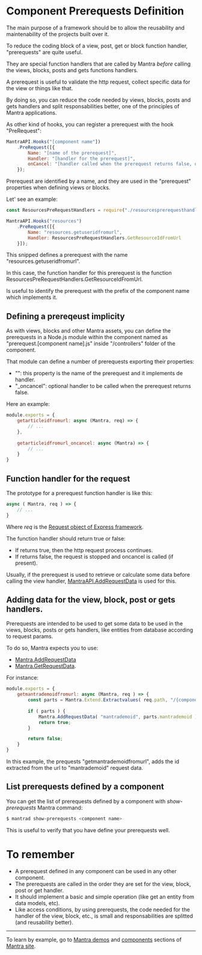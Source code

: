 # Component Prerequests Definition

The main purpose of a framework should be to allow the reusability and maintenability of the projects built over it.

To reduce the coding block of a view, post, get or block function handler, "prerequests" are quite useful.

They are special function handlers that are called by Mantra *before* calling the views, blocks, posts and gets functions handlers.

A prerequest is useful to validate the http request, collect specific data for the view or things like that.

By doing so, you can reduce the code needed by views, blocks, posts and gets handlers and split responsabilities better, one of the principles of Mantra applications.

As other kind of hooks, you can register a prerequest with the hook "PreRequest":

```js
MantraAPI.Hooks("[component name"])
    .PreRequest([{
        Name: "[name of the prerequest]",
        Handler: "[handler for the prerequest]",
        onCancel: "[handler called when the prerequest returns false, optional]"
    });
```

Prerequest are identified by a name, and they are used in the "prerequest" properties when defining views or blocks.

Let' see an example:

```js
const ResourcesPreRequestHandlers = require("./resourcesprerequesthandlers.js");

MantraAPI.Hooks("resources")
    .PreRequest([{
        Name: "resources.getuseridfromurl",
        Handler: ResourcesPreRequestHandlers.GetResourceIdFromUrl
    }]);
```

This snipped defines a prerequest with the name "resources.getuseridfromurl".

In this case, the function handler for this prerequest is the function ResourcesPreRequestHandlers.GetResourceIdFromUrl.

Is useful to identify the prerequest with the prefix of the component name which implements it.

## Defining a prereqeust implicity

As with views, blocks and other Mantra assets, you can define the prerequests in a Node.js module within the component named as "prerequest.[component name].js" inside "/controllers" folder of the component.

That module can define a number of prerequests exporting their properties:

* "<access condition name>": this property is the name of the prerequest and it implements de handler.
* "<access condition name>_oncancel": optional handler to be called when the prerequest returns false.

Here an example:

```js
module.exports = {
    getarticleidfromurl: async (Mantra, req) => {
        // ...
    },
 
    getarticleidfromurl_oncancel: async (Mantra) => {
        // ...
    }
}
```

## Function handler for the request

The prototype for a prerequest function handler is like this:

```js
async ( Mantra, req ) => {
    // ...
}
```

Where *req* is the [Request object of Express framework](https://expressjs.com/en/4x/api.html#req).

The function handler should return true or false:

* If returns true, then the http request process continues.
* If returns false, the request is stopped and oncancel is called (if present).

Usually, if the prerequest is used to retrieve or calculate some data before calling the view handler, [MantraAPI.AddRequestData](/docs/33-mantra-API-reference.md#mantraapi.addrequestdata) is used for this.

## Adding data for the view, block, post or gets handlers.

Prerequests are intended to be used to get some data to be used in the views, blocks, posts or gets handlers, like entities from database according to request params.

To do so, Mantra expects you to use:

* [Mantra.AddRequestData](/docs/33-mantra-API-reference.md#mantraapi.addrequestdata)
* [Mantra.GetRequestData](/docs/33-mantra-API-reference.md#mantraapigetrequestdata).

For instance:

```js
module.exports = {
    getmantrademoidfromurl: async (Mantra, req ) => {
        const parts = Mantra.Extend.Extractvalues( req.path, "/{component}/{mantrademoid}");
           
        if ( parts ) {
            Mantra.AddRequestData( "mantrademoid", parts.mantrademoid );
            return true;
        }

        return false;
    }
}
```

In this example, the prequests "getmantrademoidfromurl", adds the id extracted from the url to "mantrademoid" request data.

## List prerequests defined by a component

You can get the list of prerequests defined by a component with *show-prerequests* Mantra command:

```bash
$ mantrad show-prerequests <component name>
```

This is useful to verify that you have define your prerequests well.

# To remember

* A prerequest defined in any component can be used in any other component.
* The prerequests are called in the order they are set for the view, block, post or get handler.
* It should implement a basic and simple operation (like get an entity from data models, etc).
* Like access conditions, by using prerequests, the code needed for the handler of the view, block, etc., is small and responsabilities are splitted (and reusability better). 

***
To learn by example, go to [Mantra demos](https://www.mantrajs.com/mantrademos/showall) and [components](https://www.mantrajs.com/marketplacecomponent/components) sections of [Mantra site](https://www.mantrajs.com).